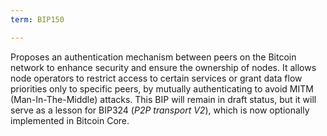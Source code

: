 ```yaml
---
term: BIP150

---
```

Proposes an authentication mechanism between peers on the Bitcoin network to enhance security and ensure the ownership of nodes. It allows node operators to restrict access to certain services or grant data flow priorities only to specific peers, by mutually authenticating to avoid MITM (Man-In-The-Middle) attacks. This BIP will remain in draft status, but it will serve as a lesson for BIP324 (*P2P transport V2*), which is now optionally implemented in Bitcoin Core.